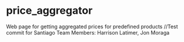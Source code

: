# price_aggregator
Web page for getting aggregated prices for predefined products
//Test commit for Santiago
Team Members: Harrison Latimer, Jon Moraga
